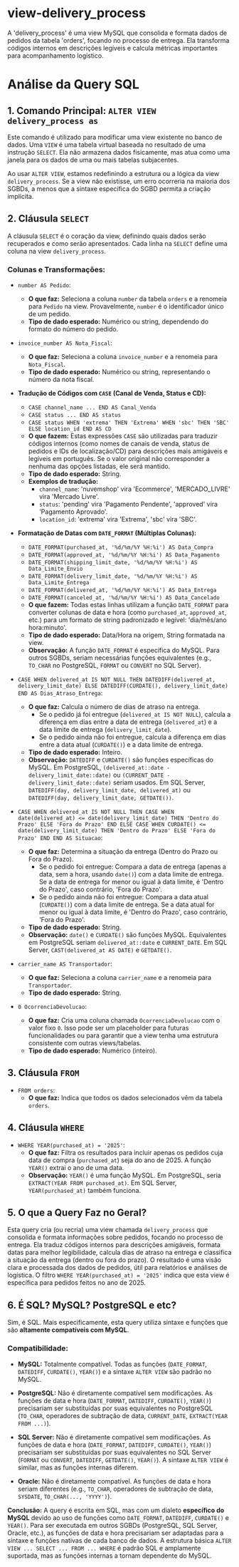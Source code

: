 # view-delivery_process
  A 'delivery_process' é uma view MySQL que consolida e formata dados de pedidos da tabela 'orders', focando no processo de entrega. Ela transforma códigos internos em descrições legíveis e calcula métricas importantes para acompanhamento logístico.


# Análise da Query SQL

## 1. Comando Principal: `ALTER VIEW delivery_process as`

Este comando é utilizado para modificar uma view existente no banco de dados. Uma `VIEW` é uma tabela virtual baseada no resultado de uma instrução `SELECT`. Ela não armazena dados fisicamente, mas atua como uma janela para os dados de uma ou mais tabelas subjacentes. 

Ao usar `ALTER VIEW`, estamos redefinindo a estrutura ou a lógica da view `delivery_process`. Se a view não existisse, um erro ocorreria na maioria dos SGBDs, a menos que a sintaxe específica do SGBD permita a criação implícita.

## 2. Cláusula `SELECT`

A cláusula `SELECT` é o coração da view, definindo quais dados serão recuperados e como serão apresentados. Cada linha na `SELECT` define uma coluna na view `delivery_process`.

### Colunas e Transformações:

- `number AS Pedido`:
  - **O que faz:** Seleciona a coluna `number` da tabela `orders` e a renomeia para `Pedido` na view. Provavelmente, `number` é o identificador único de um pedido.
  - **Tipo de dado esperado:** Numérico ou string, dependendo do formato do número do pedido.

- `invoice_number AS Nota_Fiscal`:
  - **O que faz:** Seleciona a coluna `invoice_number` e a renomeia para `Nota_Fiscal`.
  - **Tipo de dado esperado:** Numérico ou string, representando o número da nota fiscal.

- **Tradução de Códigos com `CASE` (Canal de Venda, Status e CD):**
  - `CASE channel_name ... END AS Canal_Venda`
  - `CASE status ... END AS status`
  - `CASE status WHEN 'extrema' THEN 'Extrema' WHEN 'sbc' THEN 'SBC' ELSE location_id END AS CD`
  - **O que fazem:** Estas expressões `CASE` são utilizadas para traduzir códigos internos (como nomes de canais de venda, status de pedidos e IDs de localização/CD) para descrições mais amigáveis e legíveis em português. Se o valor original não corresponder a nenhuma das opções listadas, ele será mantido.
  - **Tipo de dado esperado:** String.
  - **Exemplos de tradução:**
    - `channel_name`: 'nuvemshop' vira 'Ecommerce', 'MERCADO_LIVRE' vira 'Mercado Livre'.
    - `status`: 'pending' vira 'Pagamento Pendente', 'approved' vira 'Pagamento Aprovado'.
    - `location_id`: 'extrema' vira 'Extrema', 'sbc' vira 'SBC'.

- **Formatação de Datas com `DATE_FORMAT` (Múltiplas Colunas):**
  - `DATE_FORMAT(purchased_at, '%d/%m/%Y %H:%i') AS Data_Compra`
  - `DATE_FORMAT(approved_at, '%d/%m/%Y %H:%i') AS Data_Pagamento`
  - `DATE_FORMAT(shipping_limit_date, '%d/%m/%Y %H:%i') AS Data_Limite_Envio`
  - `DATE_FORMAT(delivery_limit_date, '%d/%m/%Y %H:%i') AS Data_Limite_Entrega`
  - `DATE_FORMAT(delivered_at, '%d/%m/%Y %H:%i') AS Data_Entrega`
  - `DATE_FORMAT(canceled_at, '%d/%m/%Y %H:%i') AS Data_Cancelado`
  - **O que fazem:** Todas estas linhas utilizam a função `DATE_FORMAT` para converter colunas de data e hora (como `purchased_at`, `approved_at`, etc.) para um formato de string padronizado e legível: 'dia/mês/ano hora:minuto'.
  - **Tipo de dado esperado:** Data/Hora na origem, String formatada na view.
  - **Observação:** A função `DATE_FORMAT` é específica do MySQL. Para outros SGBDs, seriam necessárias funções equivalentes (e.g., `TO_CHAR` no PostgreSQL, `FORMAT` ou `CONVERT` no SQL Server).

- `CASE WHEN delivered_at IS NOT NULL THEN DATEDIFF(delivered_at, delivery_limit_date) ELSE DATEDIFF(CURDATE(), delivery_limit_date) END AS Dias_Atraso_Entrega`:
  - **O que faz:** Calcula o número de dias de atraso na entrega.
    - Se o pedido já foi entregue (`delivered_at IS NOT NULL`), calcula a diferença em dias entre a data de entrega (`delivered_at`) e a data limite de entrega (`delivery_limit_date`).
    - Se o pedido ainda não foi entregue, calcula a diferença em dias entre a data atual (`CURDATE()`) e a data limite de entrega.
  - **Tipo de dado esperado:** Inteiro.
  - **Observação:** `DATEDIFF` e `CURDATE()` são funções específicas do MySQL. Em PostgreSQL, `(delivered_at::date - delivery_limit_date::date)` ou `(CURRENT_DATE - delivery_limit_date::date)` seriam usados. Em SQL Server, `DATEDIFF(day, delivery_limit_date, delivered_at)` ou `DATEDIFF(day, delivery_limit_date, GETDATE())`.

- `CASE WHEN delivered_at IS NOT NULL THEN CASE WHEN date(delivered_at) <= date(delivery_limit_date) THEN 'Dentro do Prazo' ELSE 'Fora do Prazo' END ELSE CASE WHEN CURDATE() <= date(delivery_limit_date) THEN 'Dentro do Prazo' ELSE 'Fora do Prazo' END END AS Situacao`:
  - **O que faz:** Determina a situação da entrega (Dentro do Prazo ou Fora do Prazo).
    - Se o pedido foi entregue: Compara a data de entrega (apenas a data, sem a hora, usando `date()`) com a data limite de entrega. Se a data de entrega for menor ou igual à data limite, é 'Dentro do Prazo', caso contrário, 'Fora do Prazo'.
    - Se o pedido ainda não foi entregue: Compara a data atual (`CURDATE()`) com a data limite de entrega. Se a data atual for menor ou igual à data limite, é 'Dentro do Prazo', caso contrário, 'Fora do Prazo'.
  - **Tipo de dado esperado:** String.
  - **Observação:** `date()` e `CURDATE()` são funções MySQL. Equivalentes em PostgreSQL seriam `delivered_at::date` e `CURRENT_DATE`. Em SQL Server, `CAST(delivered_at AS DATE)` e `GETDATE()`.

- `carrier_name AS Transportador`:
  - **O que faz:** Seleciona a coluna `carrier_name` e a renomeia para `Transportador`.
  - **Tipo de dado esperado:** String.

- `0 OcorrenciaDevolucao`:
  - **O que faz:** Cria uma coluna chamada `OcorrenciaDevolucao` com o valor fixo `0`. Isso pode ser um placeholder para futuras funcionalidades ou para garantir que a view tenha uma estrutura consistente com outras views/tabelas.
  - **Tipo de dado esperado:** Numérico (inteiro).

## 3. Cláusula `FROM`

- `FROM orders`:
  - **O que faz:** Indica que todos os dados selecionados vêm da tabela `orders`.

## 4. Cláusula `WHERE`

- `WHERE YEAR(purchased_at) = '2025'`:
  - **O que faz:** Filtra os resultados para incluir apenas os pedidos cuja data de compra (`purchased_at`) seja do ano de 2025. A função `YEAR()` extrai o ano de uma data.
  - **Observação:** `YEAR()` é uma função MySQL. Em PostgreSQL, seria `EXTRACT(YEAR FROM purchased_at)`. Em SQL Server, `YEAR(purchased_at)` também funciona.

## 5. O que a Query Faz no Geral?

Esta query cria (ou recria) uma view chamada `delivery_process` que consolida e formata informações sobre pedidos, focando no processo de entrega. Ela traduz códigos internos para descrições amigáveis, formata datas para melhor legibilidade, calcula dias de atraso na entrega e classifica a situação da entrega (dentro ou fora do prazo). O resultado é uma visão clara e processada dos dados de pedidos, útil para relatórios e análises de logística. O filtro `WHERE YEAR(purchased_at) = '2025'` indica que esta view é específica para pedidos feitos no ano de 2025.

## 6. É SQL? MySQL? PostgreSQL e etc?

Sim, é SQL. Mais especificamente, esta query utiliza sintaxe e funções que são **altamente compatíveis com MySQL**.

### Compatibilidade:

- **MySQL:** Totalmente compatível. Todas as funções (`DATE_FORMAT`, `DATEDIFF`, `CURDATE()`, `YEAR()`) e a sintaxe `ALTER VIEW` são padrão no MySQL.

- **PostgreSQL:** Não é diretamente compatível sem modificações. As funções de data e hora (`DATE_FORMAT`, `DATEDIFF`, `CURDATE()`, `YEAR()`) precisariam ser substituídas por suas equivalentes no PostgreSQL (`TO_CHAR`, operadores de subtração de data, `CURRENT_DATE`, `EXTRACT(YEAR FROM ...)`).

- **SQL Server:** Não é diretamente compatível sem modificações. As funções de data e hora (`DATE_FORMAT`, `DATEDIFF`, `CURDATE()`, `YEAR()`) precisariam ser substituídas por suas equivalentes no SQL Server (`FORMAT` ou `CONVERT`, `DATEDIFF`, `GETDATE()`, `YEAR()`). A sintaxe `ALTER VIEW` é similar, mas as funções internas diferem.

- **Oracle:** Não é diretamente compatível. As funções de data e hora seriam diferentes (e.g., `TO_CHAR`, operadores de subtração de data, `SYSDATE`, `TO_CHAR(..., 'YYYY')`).

**Conclusão:** A query é escrita em SQL, mas com um dialeto **específico do MySQL** devido ao uso de funções como `DATE_FORMAT`, `DATEDIFF`, `CURDATE()` e `YEAR()`. Para ser executada em outros SGBDs (PostgreSQL, SQL Server, Oracle, etc.), as funções de data e hora precisariam ser adaptadas para a sintaxe e funções nativas de cada banco de dados. A estrutura básica `ALTER VIEW ... SELECT ... FROM ... WHERE` é padrão SQL e amplamente suportada, mas as funções internas a tornam dependente do MySQL.
